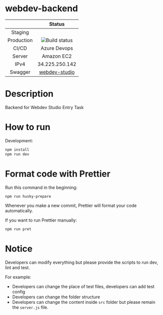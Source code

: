 # webdev-backend

|            |                                                  Status                                                   |
| :--------: | :-------------------------------------------------------------------------------------------------------: |
|  Staging   | ![]() |
| Production | ![Build status](https://dev.azure.com/votruongtrunghieu/Webdev%20Entry%20Task/_apis/build/status/Webdev%20Entry%20Task-CI) |
| CI/CD | Azure Devops |
| Server | Amazon EC2 |
| IPv4 | 34.225.250.142 |
| Swagger | [webdev-studio](https://app.swaggerhub.com/apis/webdev-studio/All/1.0.0-oas3) |



# Description

Backend for Webdev Studio Entry Task

# How to run

Development:

```sh
npm install
npm run dev
```


# Format code with Prettier

Run this command in the beginning:

```sh
npm run husky-prepare
```

Whenever you make a new commit, Prettier will format your code automatically.

If you want to run Prettier manually:

```sh
npm run pret
```

# Notice

Developers can modify everything but please provide the scripts to run dev, lint and test.

For example:

-   Developers can change the place of test files, developers can add test config
-   Developers can change the folder structure
-   Developers can change the content inside `src` folder but please remain the `server.js` file.

